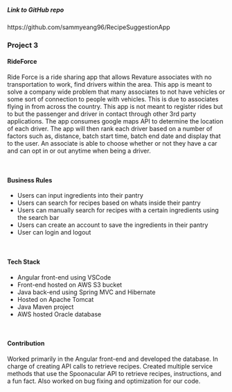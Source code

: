 
<h5> Link to GitHub repo </h5>
https://github.com/sammyeang96/RecipeSuggestionApp



<h3> Project 3 </h3>
<h4> RideForce </h4>
<p>
Ride Force is a ride sharing app that allows Revature associates with no transportation to work, find drivers within the area. This app is meant to solve a company wide problem that many associates to not have vehicles or some sort of connection to people with vehicles. This is due to associates flying in from across the country. This app is not meant to register rides but to but the passenger and driver in contact through other 3rd party applications. The app consumes google maps API to determine the location of each driver. The app will then rank each driver based on a number of factors such as, distance, batch start time, batch end date and display that to the user. An associate is able to choose whether or not they have a car and can opt in or out anytime when being a driver.
  </p>
<br>
<h4> Business Rules </h4>
<ul> 
   <li> Users can input ingredients into their pantry </li>
   <li> Users can search for recipes based on whats inside their pantry       </li>
   <li> Users can manually search for recipes with a certain ingredients using the search bar</li>
   <li> Users can create an account to save the ingredients in their pantry</li>
   <li> User can login and logout </li>
  </ul>
  <br>
  <h4> Tech Stack </h4>
  <ul>  
   <li> Angular front-end using VSCode</li>
   <li> Front-end hosted on AWS S3 bucket  </li>
   <li> Java back-end using Spring MVC and Hibernate   </li>
   <li> Hosted on Apache Tomcat</li>
   <li> Java Maven project</lif>
   <li> AWS hosted Oracle database  </li>
  </ul>
  <br>
  <h4> Contribution </h4>
  <p>
  Worked primarily in the Angular front-end and developed the database. In charge of creating API calls to retrieve recipes. Created multiple service methods that use the Spoonacular API to retrieve recipes, instructions, and a fun fact. Also worked on bug fixing and optimization for our code. 
  </p>
